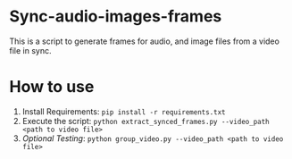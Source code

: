 # Sync-audio-images-frames

This is a script to generate frames for audio, and image files from a video file in sync.

# How to use
1. Install Requirements: ```pip install -r requirements.txt```
2. Execute the script: ```python extract_synced_frames.py --video_path <path to video file> ```
3. *Optional Testing*: ```python group_video.py --video_path <path to video file>```
